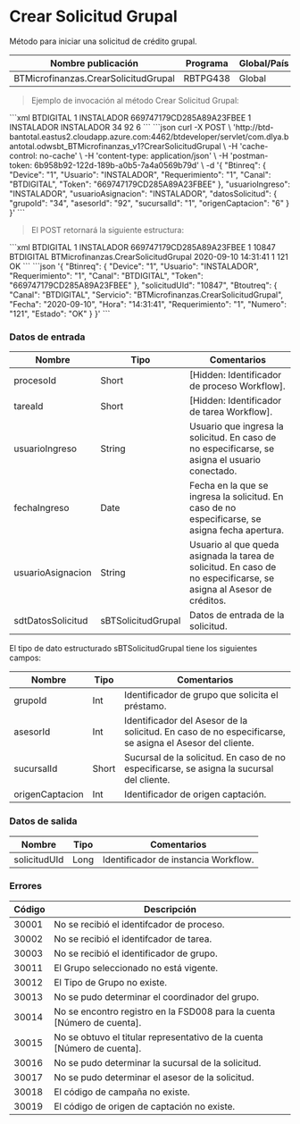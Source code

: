 # Crear Solicitud Grupal 

Método para iniciar una solicitud de crédito grupal.  

Nombre publicación | Programa | Global/País 
--------- | ----------- | ----------- 
BTMicrofinanzas.CrearSolicitudGrupal | RBTPG438 | Global 

> Ejemplo de invocación al método Crear Solicitud Grupal: 

<code-group> 
<code-block title="XML" active> 
```xml 
<soapenv:Envelope xmlns:soapenv="http://schemas.xmlsoap.org/soap/envelope/" xmlns:bts="http://uy.com.dlya.bantotal/BTSOA/"> 
   <soapenv:Header/> 
   <soapenv:Body> 
      <bts:BTMicrofinanzas.CrearSolicitudGrupal> 
         <bts:Btinreq> 
            <bts:Canal>BTDIGITAL</bts:Canal> 
            <bts:Requerimiento>1</bts:Requerimiento> 
            <bts:Usuario>INSTALADOR</bts:Usuario> 
            <bts:Token>669747179CD285A89A23FBEE</bts:Token> 
            <bts:Device>1</bts:Device> 
         </bts:Btinreq> 
         <bts:usuarioIngreso>INSTALADOR</bts:usuarioIngreso> 
         <bts:fechaIngreso/> 
         <bts:usuarioAsignacion>INSTALADOR</bts:usuarioAsignacion> 
         <bts:sdtDatosSolicitud> 
            <bts:grupoId>34</bts:grupoId> 
            <bts:asesorId>92</bts:asesorId> 
            <bts:sucursalId/> 
            <bts:origenCaptacion>6</bts:origenCaptacion> 
         </bts:sdtDatosSolicitud> 
      </bts:BTMicrofinanzas.CrearSolicitudGrupal> 
   </soapenv:Body> 
</soapenv:Envelope> 
``` 
</code-block> 

<code-block title="JSON"> 
```json 
curl -X POST \ 
  'http://btd-bantotal.eastus2.cloudapp.azure.com:4462/btdeveloper/servlet/com.dlya.bantotal.odwsbt_BTMicrofinanzas_v1?CrearSolicitudGrupal \ 
  -H 'cache-control: no-cache' \ 
  -H 'content-type: application/json' \ 
  -H 'postman-token: 6b958b92-122d-189b-a0b5-7a4a0569b79d' \ 
  -d '{ 
	"Btinreq": { 
		"Device": "1", 
		"Usuario": "INSTALADOR", 
		"Requerimiento": "1", 
		"Canal": "BTDIGITAL", 
		"Token": "669747179CD285A89A23FBEE" 
	}, 
    "usuarioIngreso": "INSTALADOR", 
    "usuarioAsignacion": "INSTALADOR", 
    "datosSolicitud": { 
        "grupoId": "34", 
        "asesorId": "92", 
        "sucursalId": "1", 
        "origenCaptacion": "6" 
    } 
}' 
``` 
</code-block> 
</code-group> 

> El POST retornará la siguiente estructura: 

<code-group> 
<code-block title="XML" active> 
```xml 
<SOAP-ENV:Envelope xmlns:SOAP-ENV="http://schemas.xmlsoap.org/soap/envelope/" xmlns:xsd="http://www.w3.org/2001/XMLSchema" xmlns:SOAP-ENC="http://schemas.xmlsoap.org/soap/encoding/" xmlns:xsi="http://www.w3.org/2001/XMLSchema-instance"> 
   <SOAP-ENV:Body> 
      <BTMicrofinanzas.CrearSolicitudGrupalResponse> 
         <Btinreq> 
            <Canal>BTDIGITAL</Canal> 
            <Requerimiento>1</Requerimiento> 
            <Usuario>INSTALADOR</Usuario> 
            <Token>669747179CD285A89A23FBEE</Token> 
            <Device>1</Device> 
         </Btinreq> 
         <solicitudUId>10847</solicitudUId> 
         <Erroresnegocio></Erroresnegocio> 
         <Btoutreq> 
            <Canal>BTDIGITAL</Canal> 
            <Servicio>BTMicrofinanzas.CrearSolicitudGrupal</Servicio> 
            <Fecha>2020-09-10</Fecha> 
            <Hora>14:31:41</Hora> 
            <Requerimiento>1</Requerimiento> 
            <Numero>121</Numero> 
            <Estado>OK</Estado> 
         </Btoutreq> 
      </BTMicrofinanzas.CrearSolicitudGrupalResponse> 
   </SOAP-ENV:Body> 
</SOAP-ENV:Envelope> 
``` 
</code-block> 

<code-block title="JSON"> 
```json 
'{ 
	"Btinreq": { 
		"Device": "1", 
		"Usuario": "INSTALADOR", 
		"Requerimiento": "1", 
		"Canal": "BTDIGITAL", 
		"Token": "669747179CD285A89A23FBEE" 
	}, 
    "solicitudUId": "10847", 
    "Btoutreq": { 
        "Canal": "BTDIGITAL", 
        "Servicio": "BTMicrofinanzas.CrearSolicitudGrupal", 
        "Fecha": "2020-09-10", 
        "Hora": "14:31:41", 
        "Requerimiento": "1", 
        "Numero": "121", 
        "Estado": "OK" 
    } 
}'   
``` 
</code-block> 
</code-group> 

### Datos de entrada 

Nombre | Tipo | Comentarios 
--------- | ----------- | ----------- 
procesoId | Short | [Hidden: Identificador de proceso Workflow].  
tareaId | Short | [Hidden: Identificador de tarea Workflow]. 
usuarioIngreso | String | Usuario que ingresa la solicitud. En caso de no especificarse, se asigna el usuario conectado. 
fechaIngreso | Date | Fecha en la que se ingresa la solicitud. En caso de no especificarse, se asigna fecha apertura. 
usuarioAsignacion | String | Usuario al que queda asignada la tarea de solicitud. En caso de no especificarse, se asigna al Asesor de créditos. 
sdtDatosSolicitud | sBTSolicitudGrupal | Datos de entrada de la solicitud. 

El tipo de dato estructurado sBTSolicitudGrupal tiene los siguientes campos: 

Nombre | Tipo | Comentarios 
--------- | ----------- | ----------- 
grupoId | Int | Identificador de grupo que solicita el préstamo. 
asesorId | Int | Identificador del Asesor de la solicitud. En caso de no especificarse, se asigna el Asesor del cliente. 
sucursalId | Short | Sucursal de la solicitud. En caso de no especificarse, se asigna la sucursal del cliente. 
origenCaptacion | Int | Identificador de origen captación. 

### Datos de salida 

Nombre | Tipo | Comentarios 
--------- | ----------- | ----------- 
solicitudUId | Long | Identificador de instancia Workflow.  

### Errores 

Código | Descripción 
--------- | ----------- 
30001 | No se recibió el identifcador de proceso. 
30002 | No se recibió el identifcador de tarea. 
30003 | No se recibió el identificador de grupo. 
30011 | El Grupo seleccionado no está vigente. 
30012 | El Tipo de Grupo no existe. 
30013 | No se pudo determinar el coordinador del grupo. 
30014 | No se encontro registro en la FSD008 para la cuenta [Número de cuenta]. 
30015 | No se obtuvo el titular representativo de la cuenta [Número de cuenta]. 
30016 | No se pudo determinar la sucursal de la solicitud. 
30017 | No se pudo determinar el asesor de la solicitud. 
30018 | El código de campaña no existe. 
30019 | El código de origen de captación no existe. 

 

